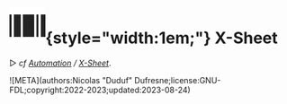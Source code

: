 # ![](../../img/duik/icons/x_sheet.svg){style="width:1em;"} X-Sheet

▷ *cf [Automation](../automation/index.md) / [X-Sheet](../automation/x-sheet.md)*.


![META](authors:Nicolas "Duduf" Dufresne;license:GNU-FDL;copyright:2022-2023;updated:2023-08-24)
